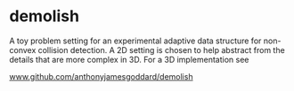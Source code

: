# demolish

A toy problem setting for an experimental adaptive data structure for non-convex collision detection. A 2D setting is chosen to help abstract from the details that are more complex in 3D. For a 3D implementation see 

www.github.com/anthonyjamesgoddard/demolish
